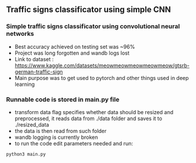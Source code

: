 ## Traffic signs classificator using simple CNN

### Simple traffic signs classificator using convolutional neural networks

- Best accuracy achieved on testing set was ~96%
- Project was long forgotten and wandb logs lost
- Link to dataset : https://www.kaggle.com/datasets/meowmeowmeowmeowmeow/gtsrb-german-traffic-sign
- Main purpose was to get used to pytorch and other things used in deep learning

### Runnable code is stored in main.py file

- transform data flag specifies whether data should be resized and preprocessed, it reads data from ./data folder and saves it to ./resized_data
- the data is then read from such folder
- wandb logging is currently broken
- to run the code edit parameters needed and run:
```console
python3 main.py
```